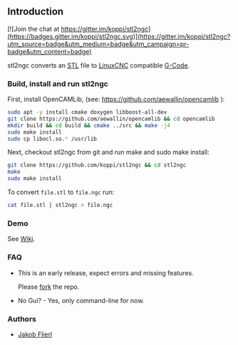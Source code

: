 ## Introduction

[![Join the chat at https://gitter.im/koppi/stl2ngc](https://badges.gitter.im/koppi/stl2ngc.svg)](https://gitter.im/koppi/stl2ngc?utm_source=badge&utm_medium=badge&utm_campaign=pr-badge&utm_content=badge)

stl2ngc converts an [STL](https://en.wikipedia.org/wiki/STL_(file_format)) file to [LinuxCNC](http://linuxcnc.org/) compatible [G-Code](http://linuxcnc.org/docs/html/gcode.html).

### Build, install and run stl2ngc

First, install OpenCAMLib, (see: https://github.com/aewallin/opencamlib ):
```bash
sudo apt -y install cmake doxygen libboost-all-dev
git clone https://github.com/aewallin/opencamlib && cd opencamlib
mkdir build && cd build && cmake ../src && make -j4
sudo make install
sudo cp libocl.so.* /usr/lib
```

Next, checkout stl2ngc from git and run make and sudo make install:
```bash
git clone https://github.com/koppi/stl2ngc && cd stl2ngc
make
sudo make install
```

To convert ```file.stl``` to ```file.ngc``` run:
```bash
cat file.stl | stl2ngc > file.ngc
```

### Demo

See [Wiki](../../wiki/).

### FAQ

* This is an early release, expect errors and missing features.
  
  Please [fork](https://github.com/koppi/stl2ngc/network) the repo.

* No Gui? - Yes, only command-line for now.

### Authors

* [Jakob Flierl](https://github.com/koppi)


